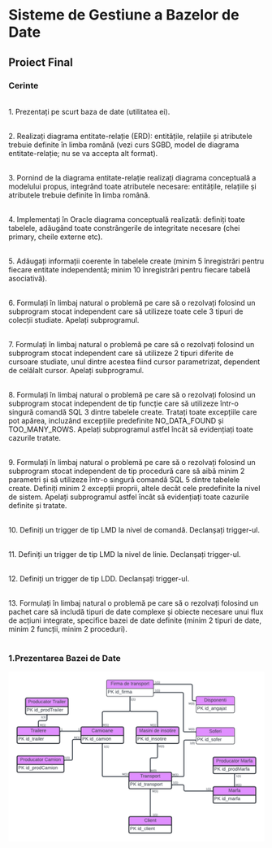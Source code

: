 # Sisteme de Gestiune a Bazelor de Date
## Proiect Final
### Cerinte
<br>1. Prezentați pe scurt baza de date (utilitatea ei).

<br>2. Realizați diagrama entitate-relație (ERD): entitățile, relațiile și atributele trebuie definite în limba română (vezi curs SGBD, model de diagrama entitate-relație; nu se va accepta alt format).

<br>3. Pornind de la diagrama entitate-relație realizați diagrama conceptuală a modelului propus, integrând toate atributele necesare: entitățile, relațiile și atributele trebuie definite în limba română.

<br>4. Implementați în Oracle diagrama conceptuală realizată: definiți toate tabelele, adăugând toate  constrângerile de integritate necesare (chei primary, cheile externe etc).

<br>5. Adăugați informații coerente în tabelele create (minim 5 înregistrări pentru fiecare entitate independentă; minim 10 înregistrări pentru fiecare tabelă asociativă).

<br>6. Formulați în limbaj natural o problemă pe care să o rezolvați folosind un subprogram stocat independent care să utilizeze toate cele 3 tipuri de colecții studiate. Apelați subprogramul.

<br>7. Formulați în limbaj natural o problemă pe care să o rezolvați folosind un subprogram stocat independent care să utilizeze 2 tipuri diferite de cursoare studiate, unul dintre acestea fiind cursor parametrizat, dependent de celălalt cursor. Apelați subprogramul.

<br>8. Formulați în limbaj natural o problemă pe care să o rezolvați folosind un subprogram stocat independent de tip funcție care să utilizeze într-o singură comandă SQL 3 dintre tabelele create. Tratați toate excepțiile care pot apărea, incluzând excepțiile predefinite NO_DATA_FOUND și TOO_MANY_ROWS. Apelați subprogramul astfel încât să evidențiați toate cazurile tratate.

<br>9. Formulați în limbaj natural o problemă pe care să o rezolvați folosind un subprogram stocat independent de tip procedură care să aibă minim 2 parametri și să utilizeze într-o singură  comandă SQL 5 dintre tabelele create. Definiți minim 2 excepții proprii, altele decât cele  predefinite la nivel de sistem. Apelați subprogramul astfel încât să evidențiați toate cazurile definite și tratate. 

<br>10. Definiți un trigger de tip LMD la nivel de comandă. Declanșați trigger-ul.

<br>11. Definiți un trigger de tip LMD la nivel de linie. Declanșați trigger-ul.

<br>12. Definiți un trigger de tip LDD. Declanșați trigger-ul.

<br>13. Formulați în limbaj natural o problemă pe care să o rezolvați folosind un pachet care să includă tipuri de date complexe și obiecte necesare unui flux de acțiuni integrate, specifice bazei de date definite (minim 2 tipuri de date, minim 2 funcții, minim 2 proceduri).
#
### 1.Prezentarea Bazei de Date
![alt text](images/ERD.png)